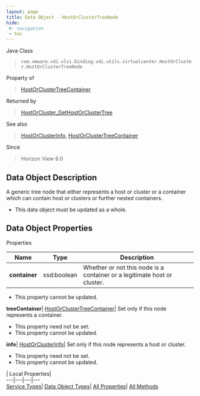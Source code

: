 ```yaml
---
layout: page
title: Data Object - HostOrClusterTreeNode
hide:
 #- navigation
 - toc
---
```






Java Class  
> `com.vmware.vdi.vlsi.binding.vdi.utils.virtualcenter.HostOrCluster.HostOrClusterTreeNode`

Property of  
> [HostOrClusterTreeContainer](vdi.utils.virtualcenter.HostOrCluster.HostOrClusterTreeContainer.md#field_detail)

Returned by  
> [HostOrCluster_GetHostOrClusterTree](vdi.utils.virtualcenter.HostOrCluster.md#getHostOrClusterTree)

See also  
> [HostOrClusterInfo](vdi.utils.virtualcenter.HostOrCluster.HostOrClusterInfo.md), [HostOrClusterTreeContainer](vdi.utils.virtualcenter.HostOrCluster.HostOrClusterTreeContainer.md)

Since  
> Horizon View 6.0


## Data Object Description 

A generic tree node that either represents a host or cluster or a container which can contain host or clusters or further nested containers. 

  * This data object must be updated as a whole.



## Data Object Properties

Properties

Name |  Type |  Description   
---|---|---  
**container**|  xsd:boolean|  Whether or not this node is a container or a legitimate host or cluster.   


* This property cannot be updated.

  
**treeContainer**| [HostOrClusterTreeContainer](vdi.utils.virtualcenter.HostOrCluster.HostOrClusterTreeContainer.md)|  Set only if this node represents a container.   


* This property need not be set.
* This property cannot be updated.

  
**info**| [HostOrClusterInfo](vdi.utils.virtualcenter.HostOrCluster.HostOrClusterInfo.md)|  Set only if this node represents a host or cluster.   


* This property need not be set.
* This property cannot be updated.

  
  
  
 | Local Properties|   
---|---|---|---  
[Service Types](index-mo_types.md)| [Data Object Types](index-do_types.md)| [All Properties](index-properties.md)| [All Methods](index-methods.md)  
  
  
